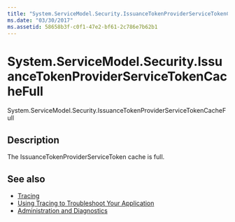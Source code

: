 ```yaml
---
title: "System.ServiceModel.Security.IssuanceTokenProviderServiceTokenCacheFull"
ms.date: "03/30/2017"
ms.assetid: 58658b3f-c0f1-47e2-bf61-2c786e7b62b1
---
```

# System.ServiceModel.Security.IssuanceTokenProviderServiceTokenCacheFull
System.ServiceModel.Security.IssuanceTokenProviderServiceTokenCacheFull  
  
## Description  
 The IssuanceTokenProviderServiceToken cache is full.  
  
## See also
- [Tracing](../../../../../docs/framework/wcf/diagnostics/tracing/index.md)
- [Using Tracing to Troubleshoot Your Application](../../../../../docs/framework/wcf/diagnostics/tracing/using-tracing-to-troubleshoot-your-application.md)
- [Administration and Diagnostics](../../../../../docs/framework/wcf/diagnostics/index.md)
